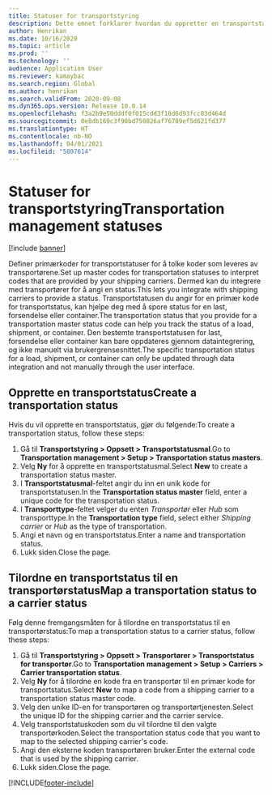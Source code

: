 ```yaml
---
title: Statuser for transportstyring
description: Dette emnet forklarer hvordan du oppretter en transportstatus og tilordner statusen til en transportørstatus.
author: Henrikan
ms.date: 10/16/2020
ms.topic: article
ms.prod: ''
ms.technology: ''
audience: Application User
ms.reviewer: kamaybac
ms.search.region: Global
ms.author: henrikan
ms.search.validFrom: 2020-09-08
ms.dyn365.ops.version: Release 10.0.14
ms.openlocfilehash: f3a2b9e50dddf0f015cdd3f16d6d93fcc03d464d
ms.sourcegitcommit: 0e8db169c3f90bd750826af76709ef5d621fd377
ms.translationtype: HT
ms.contentlocale: nb-NO
ms.lasthandoff: 04/01/2021
ms.locfileid: "5807614"
---
```

# <a name="transportation-management-statuses"></a><span data-ttu-id="489ff-103">Statuser for transportstyring</span><span class="sxs-lookup"><span data-stu-id="489ff-103">Transportation management statuses</span></span>

[!include [banner](../includes/banner.md)]

<span data-ttu-id="489ff-104">Definer primærkoder for transportstatuser for å tolke koder som leveres av transportørene.</span><span class="sxs-lookup"><span data-stu-id="489ff-104">Set up master codes for transportation statuses to interpret codes that are provided by your shipping carriers.</span></span> <span data-ttu-id="489ff-105">Dermed kan du integrere med transportører for å angi en status.</span><span class="sxs-lookup"><span data-stu-id="489ff-105">This lets you integrate with shipping carriers to provide a status.</span></span> <span data-ttu-id="489ff-106">Transportstatusen du angir for en primær kode for transportstatus, kan hjelpe deg med å spore status for en last, forsendelse eller container.</span><span class="sxs-lookup"><span data-stu-id="489ff-106">The transportation status that you provide for a transportation master status code can help you track the status of a load, shipment, or container.</span></span> <span data-ttu-id="489ff-107">Den bestemte transportstatusen for last, forsendelse eller container kan bare oppdateres gjennom dataintegrering, og ikke manuelt via brukergrensesnittet.</span><span class="sxs-lookup"><span data-stu-id="489ff-107">The specific transportation status for a load, shipment, or container can only be updated through data integration and not manually through the user interface.</span></span>

## <a name="create-a-transportation-status"></a><span data-ttu-id="489ff-108">Opprette en transportstatus</span><span class="sxs-lookup"><span data-stu-id="489ff-108">Create a transportation status</span></span>

<span data-ttu-id="489ff-109">Hvis du vil opprette en transportstatus, gjør du følgende:</span><span class="sxs-lookup"><span data-stu-id="489ff-109">To create a transportation status, follow these steps:</span></span>

1. <span data-ttu-id="489ff-110">Gå til **Transportstyring \> Oppsett \> Transportstatusmal**.</span><span class="sxs-lookup"><span data-stu-id="489ff-110">Go to **Transportation management \> Setup \> Transportation status masters**.</span></span>
1. <span data-ttu-id="489ff-111">Velg **Ny** for å opprette en transportstatusmal.</span><span class="sxs-lookup"><span data-stu-id="489ff-111">Select **New** to create a transportation status master.</span></span>
1. <span data-ttu-id="489ff-112">I **Transportstatusmal**-feltet angir du inn en unik kode for transportstatusen.</span><span class="sxs-lookup"><span data-stu-id="489ff-112">In the **Transportation status master** field, enter a unique code for the transportation status.</span></span>
1. <span data-ttu-id="489ff-113">I **Transporttype**-feltet velger du enten *Transportør* eller *Hub* som transporttype.</span><span class="sxs-lookup"><span data-stu-id="489ff-113">In the **Transportation type** field, select either *Shipping carrier* or *Hub* as the type of transportation.</span></span>
1. <span data-ttu-id="489ff-114">Angi et navn og en transportstatus.</span><span class="sxs-lookup"><span data-stu-id="489ff-114">Enter a name and transportation status.</span></span>
1. <span data-ttu-id="489ff-115">Lukk siden.</span><span class="sxs-lookup"><span data-stu-id="489ff-115">Close the page.</span></span>

## <a name="map-a-transportation-status-to-a-carrier-status"></a><span data-ttu-id="489ff-116">Tilordne en transportstatus til en transportørstatus</span><span class="sxs-lookup"><span data-stu-id="489ff-116">Map a transportation status to a carrier status</span></span>

<span data-ttu-id="489ff-117">Følg denne fremgangsmåten for å tilordne en transportstatus til en transportørstatus:</span><span class="sxs-lookup"><span data-stu-id="489ff-117">To map a transportation status to a carrier status, follow these steps:</span></span>

1. <span data-ttu-id="489ff-118">Gå til **Transportstyring \> Oppsett \> Transportører \> Transportstatus for transportør**.</span><span class="sxs-lookup"><span data-stu-id="489ff-118">Go to **Transportation management \> Setup \> Carriers \> Carrier transportation status**.</span></span>
1. <span data-ttu-id="489ff-119">Velg **Ny** for å tilordne en kode fra en transportør til en primær kode for transportstatus.</span><span class="sxs-lookup"><span data-stu-id="489ff-119">Select **New** to map a code from a shipping carrier to a transportation status master code.</span></span>
1. <span data-ttu-id="489ff-120">Velg den unike ID-en for transportøren og transportørtjenesten.</span><span class="sxs-lookup"><span data-stu-id="489ff-120">Select the unique ID for the shipping carrier and the carrier service.</span></span>
1. <span data-ttu-id="489ff-121">Velg transportstatuskoden som du vil tilordne til den valgte transportørkoden.</span><span class="sxs-lookup"><span data-stu-id="489ff-121">Select the transportation status code that you want to map to the selected shipping carrier's code.</span></span>
1. <span data-ttu-id="489ff-122">Angi den eksterne koden transportøren bruker.</span><span class="sxs-lookup"><span data-stu-id="489ff-122">Enter the external code that is used by the shipping carrier.</span></span>
1. <span data-ttu-id="489ff-123">Lukk siden.</span><span class="sxs-lookup"><span data-stu-id="489ff-123">Close the page.</span></span>


[!INCLUDE[footer-include](../../includes/footer-banner.md)]